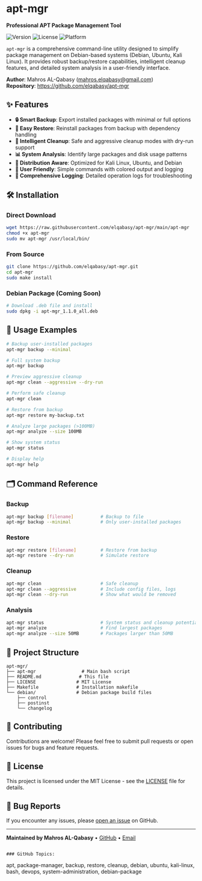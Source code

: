 # apt-mgr

**Professional APT Package Management Tool**

![Version](https://img.shields.io/badge/version-1.1.0-blue.svg)
![License](https://img.shields.io/badge/license-MIT-green.svg)
![Platform](https://img.shields.io/badge/platform-Debian%20|%20Ubuntu%20|%20Kali-lightgrey.svg)

`apt-mgr` is a comprehensive command-line utility designed to simplify package management on Debian-based systems (Debian, Ubuntu, Kali Linux). It provides robust backup/restore capabilities, intelligent cleanup features, and detailed system analysis in a user-friendly interface.

**Author**: Mahros AL-Qabasy ([mahros.elqabasy@gmail.com](mailto:mahros.elqabasy@gmail.com))  
**Repository**: https://github.com/elqabasy/apt-mgr

## ✨ Features

- **🔒 Smart Backup**: Export installed packages with minimal or full options
- **🔄 Easy Restore**: Reinstall packages from backup with dependency handling  
- **🧹 Intelligent Cleanup**: Safe and aggressive cleanup modes with dry-run support
- **📊 System Analysis**: Identify large packages and disk usage patterns
- **🎯 Distribution Aware**: Optimized for Kali Linux, Ubuntu, and Debian
- **🚀 User Friendly**: Simple commands with colored output and logging
- **📝 Comprehensive Logging**: Detailed operation logs for troubleshooting

## 🛠️ Installation

### Direct Download
```bash
wget https://raw.githubusercontent.com/elqabasy/apt-mgr/main/apt-mgr
chmod +x apt-mgr
sudo mv apt-mgr /usr/local/bin/
```

### From Source
```bash
git clone https://github.com/elqabasy/apt-mgr.git
cd apt-mgr
sudo make install
```

### Debian Package (Coming Soon)
```bash
# Download .deb file and install
sudo dpkg -i apt-mgr_1.1.0_all.deb
```

## 📖 Usage Examples

```bash
# Backup user-installed packages
apt-mgr backup --minimal

# Full system backup
apt-mgr backup

# Preview aggressive cleanup
apt-mgr clean --aggressive --dry-run

# Perform safe cleanup
apt-mgr clean

# Restore from backup
apt-mgr restore my-backup.txt

# Analyze large packages (>100MB)
apt-mgr analyze --size 100MB

# Show system status
apt-mgr status

# Display help
apt-mgr help
```

## 🗂️ Command Reference

### Backup
```bash
apt-mgr backup [filename]          # Backup to file
apt-mgr backup --minimal           # Only user-installed packages
```

### Restore
```bash
apt-mgr restore [filename]         # Restore from backup
apt-mgr restore --dry-run          # Simulate restore
```

### Cleanup
```bash
apt-mgr clean                      # Safe cleanup
apt-mgr clean --aggressive         # Include config files, logs
apt-mgr clean --dry-run            # Show what would be removed
```

### Analysis
```bash
apt-mgr status                     # System status and cleanup potential
apt-mgr analyze                    # Find largest packages
apt-mgr analyze --size 50MB        # Packages larger than 50MB
```

## 📁 Project Structure

```
apt-mgr/
├── apt-mgr                 # Main bash script
├── README.md              # This file
├── LICENSE               # MIT License
├── Makefile              # Installation makefile
└── debian/               # Debian package build files
    ├── control
    ├── postinst
    └── changelog
```

## 🤝 Contributing

Contributions are welcome! Please feel free to submit pull requests or open issues for bugs and feature requests.

## 📄 License

This project is licensed under the MIT License - see the [LICENSE](LICENSE) file for details.

## 🐛 Bug Reports

If you encounter any issues, please [open an issue](https://github.com/elqabasy/apt-mgr/issues) on GitHub.

---

**Maintained by Mahros AL-Qabasy** • [GitHub](https://github.com/elqabasy) • [Email](mailto:mahros.elqabasy@gmail.com)
```

### GitHub Topics:
```
apt, package-manager, backup, restore, cleanup, debian, ubuntu, kali-linux, bash, devops, system-administration, debian-package
```
